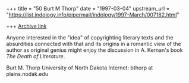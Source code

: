 +++
title = "50 Burt M Thorp"
date = "1997-03-04"
upstream_url = "https://list.indology.info/pipermail/indology/1997-March/007182.html"

+++
[Archive link](https://list.indology.info/pipermail/indology/1997-March/007182.html)

Anyone interested in the "idea" of copyrighting literary texts and the 
absurdities connected with that and its origins in a romantic view of the 
author as original genius might enjoy the discussion in A. Kernan's book 
*The Death of Literature*.

Burt M. Thorp
University of North Dakota
Internet:  bthorp at plains.nodak.edu





